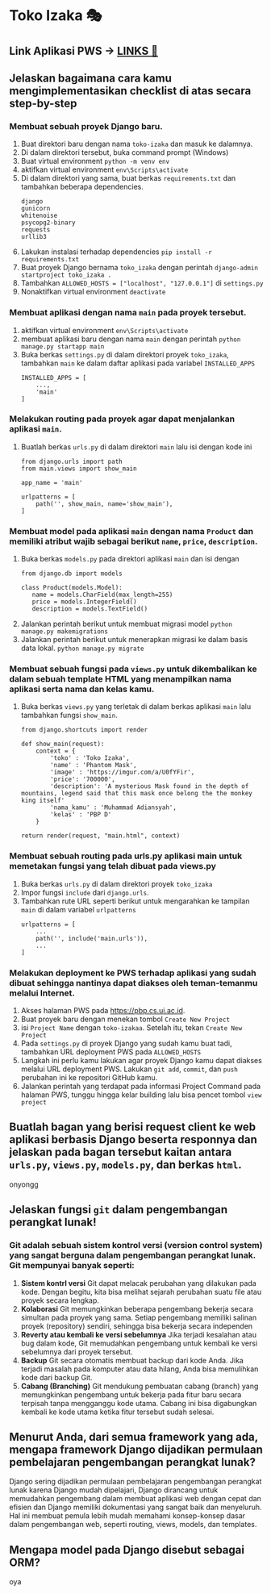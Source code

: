 # Toko Izaka 🎭
## Link Aplikasi PWS -> [LINKS 🔗](http://muhammad-adiansyah-tokoizakaa.pbp.cs.ui.ac.id/)
## Jelaskan bagaimana cara kamu mengimplementasikan checklist di atas secara step-by-step
### Membuat sebuah proyek Django baru.
   1. Buat direktori baru dengan nama `toko-izaka` dan masuk ke dalamnya.
   2. Di dalam direktori tersebut, buka command prompt (Windows)
   3. Buat virtual environment `python -m venv env`
   4. aktifkan virtual environment `env\Scripts\activate`
   5. Di dalam direktori yang sama, buat berkas `requirements.txt` dan tambahkan beberapa dependencies.
      ```
      django
      gunicorn
      whitenoise
      psycopg2-binary
      requests
      urllib3
      ```
   6. Lakukan instalasi terhadap dependencies `pip install -r requirements.txt`
   7. Buat proyek Django bernama `toko_izaka` dengan perintah `django-admin startproject toko_izaka .`
   8. Tambahkan `ALLOWED_HOSTS = ["localhost", "127.0.0.1"]` di `settings.py`
   9. Nonaktifkan virtual environment `deactivate`

### Membuat aplikasi dengan nama `main` pada proyek tersebut.
   1. aktifkan virtual environment `env\Scripts\activate`
   2. membuat aplikasi baru dengan nama `main` dengan perintah `python manage.py startapp main`
   3. Buka berkas `settings.py` di dalam direktori proyek `toko_izaka`, tambahkan `main` ke dalam daftar aplikasi pada variabel `INSTALLED_APPS`
      ```
      INSTALLED_APPS = [
          ...,
          'main'
      ]
      ```

### Melakukan routing pada proyek agar dapat menjalankan aplikasi `main`.
   1. Buatlah berkas `urls.py` di dalam direktori `main` lalu isi dengan kode ini
       ```
       from django.urls import path
       from main.views import show_main
      
       app_name = 'main'
      
       urlpatterns = [
           path('', show_main, name='show_main'),
       ]
       ```

### Membuat model pada aplikasi `main` dengan nama `Product` dan memiliki atribut wajib sebagai berikut `name`, `price`, `description`.
   1. Buka berkas `models.py` pada direktori aplikasi `main` dan isi dengan
       ```
       from django.db import models

       class Product(models.Model):
          name = models.CharField(max_length=255)
          price = models.IntegerField()
          description = models.TextField()
       ```
   2. Jalankan perintah berikut untuk membuat migrasi model `python manage.py makemigrations`
   3. Jalankan perintah berikut untuk menerapkan migrasi ke dalam basis data lokal. `python manage.py migrate`

### Membuat sebuah fungsi pada `views.py` untuk dikembalikan ke dalam sebuah template HTML yang menampilkan nama aplikasi serta nama dan kelas kamu.
   1. Buka berkas `views.py` yang terletak di dalam berkas aplikasi `main` lalu tambahkan fungsi `show_main`.
       ```
       from django.shortcuts import render

       def show_main(request):
           context = {
               'toko' : 'Toko Izaka',
               'name' : 'Phantom Mask',
               'image' : 'https://imgur.com/a/U0fYFir',
               'price': '700000',
               'description': 'A mysterious Mask found in the depth of mountains, legend said that this mask once belong the the monkey king itself'
               'nama_kamu' : 'Muhammad Adiansyah',
               'kelas' : 'PBP D'
           }

       return render(request, "main.html", context)
       ```

### Membuat sebuah routing pada urls.py aplikasi main untuk memetakan fungsi yang telah dibuat pada views.py
   1. Buka berkas `urls.py` di dalam direktori proyek `toko_izaka`
   2. Impor fungsi `include` dari `django.urls`.
   3. Tambahkan rute URL seperti berikut untuk mengarahkan ke tampilan `main` di dalam variabel `urlpatterns`
       ```
       urlpatterns = [
           ...
           path('', include('main.urls')),
           ...
       ]
       ```

### Melakukan deployment ke PWS terhadap aplikasi yang sudah dibuat sehingga nantinya dapat diakses oleh teman-temanmu melalui Internet.
   1. Akses halaman PWS pada https://pbp.cs.ui.ac.id.
   2. Buat proyek baru dengan menekan tombol `Create New Project`
   3. isi `Project Name` dengan `toko-izakaa`. Setelah itu, tekan `Create New Project`
   4. Pada `settings.py` di proyek Django yang sudah kamu buat tadi, tambahkan URL deployment PWS pada `ALLOWED_HOSTS`
   5. Langkah ini perlu kamu lakukan agar proyek Django kamu dapat diakses melalui URL deployment PWS. Lakukan `git add`, `commit`, dan `push` perubahan ini ke repositori GitHub kamu.
   6. Jalankan perintah yang terdapat pada informasi Project Command pada halaman PWS, tunggu hingga kelar building lalu bisa pencet tombol `view project`

## Buatlah bagan yang berisi request client ke web aplikasi berbasis Django beserta responnya dan jelaskan pada bagan tersebut kaitan antara `urls.py`, `views.py`, `models.py`, dan berkas `html`.
onyongg

## Jelaskan fungsi `git` dalam pengembangan perangkat lunak!
### Git adalah sebuah sistem kontrol versi (version control system) yang sangat berguna dalam pengembangan perangkat lunak. Git mempunyai banyak seperti:
1. **Sistem kontrl versi**
   Git dapat melacak perubahan yang dilakukan pada kode. Dengan begitu, kita bisa melihat sejarah perubahan suatu file atau proyek secara lengkap.
2. **Kolaborasi**
   Git memungkinkan beberapa pengembang bekerja secara simultan pada proyek yang sama. Setiap pengembang memiliki salinan proyek (repository) sendiri, sehingga bisa bekerja secara independen
3. **Reverty atau kembali ke versi sebelumnya**
   Jika terjadi kesalahan atau bug dalam kode, Git memudahkan pengembang untuk kembali ke versi sebelumnya dari proyek tersebut.
4. **Backup**
   Git secara otomatis membuat backup dari kode Anda. Jika terjadi masalah pada komputer atau data hilang, Anda bisa memulihkan kode dari backup Git.
5. **Cabang (Branching)**
   Git mendukung pembuatan cabang (branch) yang memungkinkan pengembang untuk bekerja pada fitur baru secara terpisah tanpa mengganggu kode utama. Cabang ini bisa digabungkan kembali ke kode utama ketika fitur tersebut sudah selesai.

## Menurut Anda, dari semua framework yang ada, mengapa framework Django dijadikan permulaan pembelajaran pengembangan perangkat lunak?
Django sering dijadikan permulaan pembelajaran pengembangan perangkat lunak karena Django mudah dipelajari, Django dirancang untuk memudahkan pengembang dalam membuat aplikasi web dengan cepat dan efisien dan Django memiliki dokumentasi yang sangat baik dan menyeluruh. Hal ini membuat pemula lebih mudah memahami konsep-konsep dasar dalam pengembangan web, seperti routing, views, models, dan templates.

## Mengapa model pada Django disebut sebagai ORM?
oya
